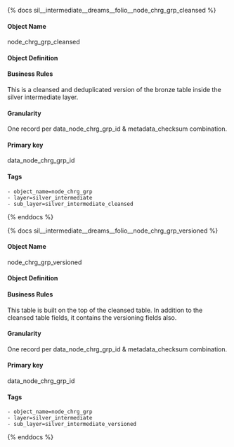 {% docs sil__intermediate__dreams__folio__node_chrg_grp_cleansed %}

#### Object Name
node_chrg_grp_cleansed

#### Object Definition


#### Business Rules
This is a cleansed and deduplicated version of the bronze table inside the silver intermediate layer.

#### Granularity
One record per data_node_chrg_grp_id & metadata_checksum combination.

#### Primary key
data_node_chrg_grp_id

#### Tags
    - object_name=node_chrg_grp
    - layer=silver_intermediate
    - sub_layer=silver_intermediate_cleansed

{% enddocs %}

{% docs sil__intermediate__dreams__folio__node_chrg_grp_versioned %}

#### Object Name
node_chrg_grp_versioned

#### Object Definition


#### Business Rules
This table is built on the top of the cleansed table. In addition to the cleansed table fields, it contains the versioning fields also.

#### Granularity
One record per data_node_chrg_grp_id & metadata_checksum combination.

#### Primary key
data_node_chrg_grp_id

#### Tags
    - object_name=node_chrg_grp
    - layer=silver_intermediate
    - sub_layer=silver_intermediate_versioned

{% enddocs %}